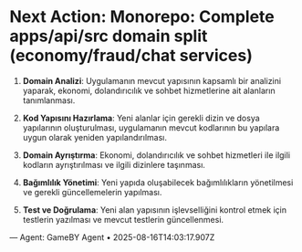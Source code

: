 # Next Action: Monorepo: Complete apps/api/src domain split (economy/fraud/chat services)

1. **Domain Analizi**: Uygulamanın mevcut yapısının kapsamlı bir analizini yaparak, ekonomi, dolandırıcılık ve sohbet hizmetlerine ait alanların tanımlanması.

2. **Kod Yapısını Hazırlama**: Yeni alanlar için gerekli dizin ve dosya yapılarının oluşturulması, uygulamanın mevcut kodlarının bu yapılara uygun olarak yeniden yapılandırılması.

3. **Domain Ayrıştırma**: Ekonomi, dolandırıcılık ve sohbet hizmetleri ile ilgili kodların ayrıştırılması ve ilgili dizinlere taşınması.

4. **Bağımlılık Yönetimi**: Yeni yapıda oluşabilecek bağımlılıkların yönetilmesi ve gerekli güncellemelerin yapılması.

5. **Test ve Doğrulama**: Yeni alan yapısının işlevselliğini kontrol etmek için testlerin yazılması ve mevcut testlerin güncellenmesi.

— Agent: GameBY Agent • 2025-08-16T14:03:17.907Z
